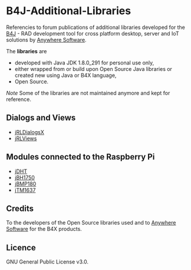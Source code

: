 # B4J-Additional-Libraries
Referencies to forum publications of additional libraries developed for the [B4J](https://www.b4x.com/b4j.html) - RAD development tool for cross platform desktop, server and IoT solutions by [Anywhere Software](https://www.b4x.com).

The **libraries** are 
* developed with Java JDK 1.8.0_291 for personal use only,
* either wrapped from or build upon Open Source Java libraries or created new using Java or B4X language,
* Open Source.

_Note_
Some of the libraries are not maintained anymore and kept for reference.

## Dialogs and Views
* [jRLDialogsX](https://www.b4x.com/android/forum/threads/jrldialogsx-dialogs-library.52416/#content)
* [jRLViews](https://www.b4x.com/android/forum/threads/jrlviews-custom-views.71994/)

## Modules connected to the Raspberry Pi
* [jDHT](https://www.b4x.com/android/forum/threads/raspberry-pi-jdht-digital-output-relative-humidity-temperature-sensors.76975/#content)
* [jBH1750](https://www.b4x.com/android/forum/threads/raspberry-pi-jbh1750-ambient-light-sensor.76980/#content)
* [jBMP180](https://www.b4x.com/android/forum/threads/raspberry-pi-jbmp180-barometric-pressure-temperature-altitude-sensor.76814/#content)
* [jTM1637](https://www.b4x.com/android/forum/threads/raspberry-pi-jtm1637-4-digits-display.76722/#content)

## Credits
To the developers of the Open Source libraries used and to [Anywhere Software](http://www.b4x.com) for the B4X products.

## Licence
GNU General Public License v3.0.

